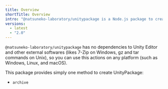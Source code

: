 ```yaml
---
title: Overview
shortTitle: Overview
intro: "@natsuneko-laboratory/unitypackage is a Node.js package to create UnityPackage from your Unity project without installing Unity Editor."
versions:
  - latest
  - "2.0"
---
```


`@natsuneko-laboratory/unitypackage` has no dependencies to Unity Editor and other external softwares (likes 7-Zip on Windows, gz and tar commands on Unix), so you can use this actions on any platform (such as Windows, Linux, and macOS).

This package provides simply one method to create UnityPackage:

- `archive`
